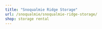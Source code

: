 ```yaml
---
title: "Snoqualmie Ridge Storage"
url: /snoqualmie/snoqualmie-ridge-storage/
shop: storage rental
---
```

